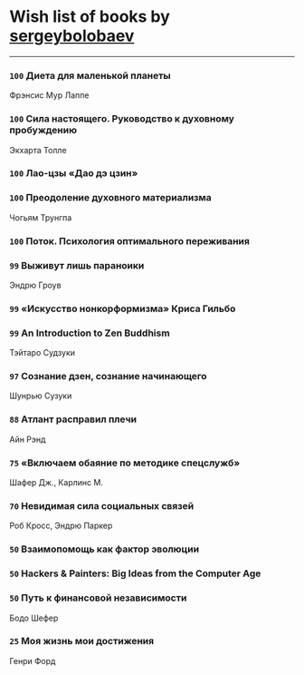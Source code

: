# Wish list of books by [sergeybolobaev](http://vk.com/id37918255)
---

### `100` Диета для маленькой планеты
Фрэнсис Мур Лаппе

### `100` Сила настоящего. Руководство к духовному пробуждению
Экхарта Толле

### `100` Лао-цзы «Дао дэ цзин»

### `100` Преодоление духовного материализма
Чогьям Трунгпа

### `100` Поток. Психология оптимального переживания

### `99` Выживут лишь параноики
Эндрю Гроув

### `99` «Искусство нонкорформизма» Криса Гильбо

### `99` An Introduction to Zen Buddhism
Тэйтаро Судзуки

### `97` Сознание дзен, сознание начинающего
Шунрью Сузуки

### `88` Атлант расправил плечи
Айн Рэнд

### `75` «Включаем обаяние по методике спецслужб»
Шафер Дж., Карлинс М.

### `70` Невидимая сила социальных связей
Роб Кросс, Эндрю Паркер

### `50` Взаимопомощь как фактор эволюции

### `50` Hackers & Painters: Big Ideas from the Computer Age

### `50` Путь к финансовой независимости
Бодо Шефер

### `25` Моя жизнь мои достижения
Генри Форд

